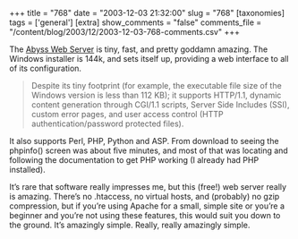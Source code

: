+++
title = "768"
date = "2003-12-03 21:32:00"
slug = "768"
[taxonomies]
tags = ['general']
[extra]
show_comments = "false"
comments_file = "/content/blog/2003/12/2003-12-03-768-comments.csv"
+++

The [Abyss Web Server](http://www.aprelium.com/abyssws/) is tiny, fast, and pretty goddamn amazing. The Windows installer is 144k, and sets itself up, providing a web interface to all of its configuration.

> Despite its tiny footprint (for example, the executable file size of the Windows version is less than 112 KB); it supports HTTP/1.1, dynamic content generation through CGI/1.1 scripts, Server Side Includes (SSI), custom error pages, and user access control (HTTP authentication/password protected files).

It also supports Perl, PHP, Python and ASP. From download to seeing the phpinfo() screen was about five minutes, and most of that was locating and following the documentation to get PHP working (I already had PHP installed).

It’s rare that software really impresses me, but this (free!) web server really is amazing. There’s no .htaccess, no virtual hosts, and (probably) no gzip compression, but if you’re using Apache for a small, simple site or you’re a beginner and you’re not using these features, this would suit you down to the ground. It’s amazingly simple. Really, really amazingly simple.
